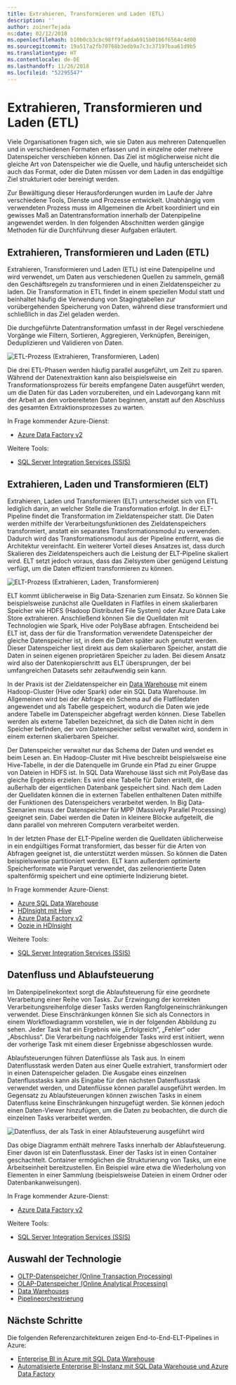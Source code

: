 ```yaml
---
title: Extrahieren, Transformieren und Laden (ETL)
description: ''
author: zoinerTejada
ms:date: 02/12/2018
ms.openlocfilehash: b10b0cb3cbc98ff9fadda6915b01b6f6564c4d00
ms.sourcegitcommit: 19a517a2fb70768b3edb9a7c3c37197baa61d9b5
ms.translationtype: HT
ms.contentlocale: de-DE
ms.lasthandoff: 11/26/2018
ms.locfileid: "52295547"
---
```

# <a name="extract-transform-and-load-etl"></a>Extrahieren, Transformieren und Laden (ETL)

Viele Organisationen fragen sich, wie sie Daten aus mehreren Datenquellen und in verschiedenen Formaten erfassen und in einzelne oder mehrere Datenspeicher verschieben können. Das Ziel ist möglicherweise nicht die gleiche Art von Datenspeicher wie die Quelle, und häufig unterscheidet sich auch das Format, oder die Daten müssen vor dem Laden in das endgültige Ziel strukturiert oder bereinigt werden.

Zur Bewältigung dieser Herausforderungen wurden im Laufe der Jahre verschiedene Tools, Dienste und Prozesse entwickelt. Unabhängig vom verwendeten Prozess muss im Allgemeinen die Arbeit koordiniert und ein gewisses Maß an Datentransformation innerhalb der Datenpipeline angewendet werden. In den folgenden Abschnitten werden gängige Methoden für die Durchführung dieser Aufgaben erläutert.

## <a name="extract-transform-and-load-etl"></a>Extrahieren, Transformieren und Laden (ETL)

Extrahieren, Transformieren und Laden (ETL) ist eine Datenpipeline und wird verwendet, um Daten aus verschiedenen Quellen zu sammeln, gemäß den Geschäftsregeln zu transformieren und in einen Zieldatenspeicher zu laden. Die Transformation in ETL findet in einem speziellen Modul statt und beinhaltet häufig die Verwendung von Stagingtabellen zur vorübergehenden Speicherung von Daten, während diese transformiert und schließlich in das Ziel geladen werden.

Die durchgeführte Datentransformation umfasst in der Regel verschiedene Vorgänge wie Filtern, Sortieren, Aggregieren, Verknüpfen, Bereinigen, Deduplizieren und Validieren von Daten.

![ETL-Prozess (Extrahieren, Transformieren, Laden)](../images/etl.png)

Die drei ETL-Phasen werden häufig parallel ausgeführt, um Zeit zu sparen. Während der Datenextraktion kann also beispielsweise ein Transformationsprozess für bereits empfangene Daten ausgeführt werden, um die Daten für das Laden vorzubereiten, und ein Ladevorgang kann mit der Arbeit an den vorbereiteten Daten beginnen, anstatt auf den Abschluss des gesamten Extraktionsprozesses zu warten.

In Frage kommender Azure-Dienst:
- [Azure Data Factory v2](https://azure.microsoft.com/services/data-factory/)

Weitere Tools:
- [SQL Server Integration Services (SSIS)](/sql/integration-services/sql-server-integration-services)

## <a name="extract-load-and-transform-elt"></a>Extrahieren, Laden und Transformieren (ELT)

Extrahieren, Laden und Transformieren (ELT) unterscheidet sich von ETL lediglich darin, an welcher Stelle die Transformation erfolgt. In der ELT-Pipeline findet die Transformation im Zieldatenspeicher statt. Die Daten werden mithilfe der Verarbeitungsfunktionen des Zieldatenspeichers transformiert, anstatt ein separates Transformationsmodul zu verwenden. Dadurch wird das Transformationsmodul aus der Pipeline entfernt, was die Architektur vereinfacht. Ein weiterer Vorteil dieses Ansatzes ist, dass durch Skalieren des Zieldatenspeichers auch die Leistung der ELT-Pipeline skaliert wird. ELT setzt jedoch voraus, dass das Zielsystem über genügend Leistung verfügt, um die Daten effizient transformieren zu können.

![ELT-Prozess (Extrahieren, Laden, Transformieren)](../images/elt.png)

ELT kommt üblicherweise in Big Data-Szenarien zum Einsatz. So können Sie beispielsweise zunächst alle Quelldaten in Flatfiles in einem skalierbaren Speicher wie HDFS (Hadoop Distributed File System) oder Azure Data Lake Store extrahieren. Anschließend können Sie die Quelldaten mit Technologien wie Spark, Hive oder PolyBase abfragen. Entscheidend bei ELT ist, dass der für die Transformation verwendete Datenspeicher der gleiche Datenspeicher ist, in dem die Daten später auch genutzt werden. Dieser Datenspeicher liest direkt aus dem skalierbaren Speicher, anstatt die Daten in seinen eigenen proprietären Speicher zu laden. Bei diesem Ansatz wird also der Datenkopierschritt aus ELT übersprungen, der bei umfangreichen Datasets sehr zeitaufwendig sein kann.

In der Praxis ist der Zieldatenspeicher ein [Data Warehouse](./data-warehousing.md) mit einem Hadoop-Cluster (Hive oder Spark) oder ein SQL Data Warehouse. Im Allgemeinen wird bei der Abfrage ein Schema auf die Flatfiledaten angewendet und als Tabelle gespeichert, wodurch die Daten wie jede andere Tabelle im Datenspeicher abgefragt werden können. Diese Tabellen werden als externe Tabellen bezeichnet, da sich die Daten nicht in dem Speicher befinden, der vom Datenspeicher selbst verwaltet wird, sondern in einem externen skalierbaren Speicher. 

Der Datenspeicher verwaltet nur das Schema der Daten und wendet es beim Lesen an. Ein Hadoop-Cluster mit Hive beschreibt beispielsweise eine Hive-Tabelle, in der die Datenquelle im Grunde ein Pfad zu einer Gruppe von Dateien in HDFS ist. In SQL Data Warehouse lässt sich mit PolyBase das gleiche Ergebnis erzielen: Es wird eine Tabelle für Daten erstellt, die außerhalb der eigentlichen Datenbank gespeichert sind. Nach dem Laden der Quelldaten können die in externen Tabellen enthaltenen Daten mithilfe der Funktionen des Datenspeichers verarbeitet werden. In Big Data-Szenarien muss der Datenspeicher für MPP (Massively Parallel Processing) geeignet sein. Dabei werden die Daten in kleinere Blöcke aufgeteilt, die dann parallel von mehreren Computern verarbeitet werden.

In der letzten Phase der ELT-Pipeline werden die Quelldaten üblicherweise in ein endgültiges Format transformiert, das besser für die Arten von Abfragen geeignet ist, die unterstützt werden müssen. So können die Daten beispielsweise partitioniert werden. ELT kann außerdem optimierte Speicherformate wie Parquet verwendet, das zeilenorientierte Daten spaltenförmig speichert und eine optimierte Indizierung bietet. 

In Frage kommender Azure-Dienst:

- [Azure SQL Data Warehouse](/azure/sql-data-warehouse/sql-data-warehouse-overview-what-is)
- [HDInsight mit Hive](/azure/hdinsight/hadoop/hdinsight-use-hive)
- [Azure Data Factory v2](https://azure.microsoft.com/services/data-factory/)
- [Oozie in HDInsight](/azure/hdinsight/hdinsight-use-oozie-linux-mac)

Weitere Tools:

- [SQL Server Integration Services (SSIS)](/sql/integration-services/sql-server-integration-services)

## <a name="data-flow-and-control-flow"></a>Datenfluss und Ablaufsteuerung

Im Datenpipelinekontext sorgt die Ablaufsteuerung für eine geordnete Verarbeitung einer Reihe von Tasks. Zur Erzwingung der korrekten Verarbeitungsreihenfolge dieser Tasks werden Rangfolgeneinschränkungen verwendet. Diese Einschränkungen können Sie sich als Connectors in einem Workflowdiagramm vorstellen, wie in der folgenden Abbildung zu sehen. Jeder Task hat ein Ergebnis wie „Erfolgreich“, „Fehler“ oder „Abschluss“. Die Verarbeitung nachfolgender Tasks wird erst initiiert, wenn der vorherige Task mit einem dieser Ergebnisse abgeschlossen wurde.

Ablaufsteuerungen führen Datenflüsse als Task aus. In einem Datenflusstask werden Daten aus einer Quelle extrahiert, transformiert oder in einen Datenspeicher geladen. Die Ausgabe eines einzelnen Datenflusstasks kann als Eingabe für den nächsten Datenflusstask verwendet werden, und Datenflüsse können parallel ausgeführt werden. Im Gegensatz zu Ablaufsteuerungen können zwischen Tasks in einem Datenfluss keine Einschränkungen hinzugefügt werden. Sie können jedoch einen Daten-Viewer hinzufügen, um die Daten zu beobachten, die durch die einzelnen Tasks verarbeitet werden.

![Datenfluss, der als Task in einer Ablaufsteuerung ausgeführt wird](../images/control-flow-data-flow.png)

Das obige Diagramm enthält mehrere Tasks innerhalb der Ablaufsteuerung. Einer davon ist ein Datenflusstask. Einer der Tasks ist in einen Container geschachtelt. Container ermöglichen die Strukturierung von Tasks, um eine Arbeitseinheit bereitzustellen. Ein Beispiel wäre etwa die Wiederholung von Elementen in einer Sammlung (beispielsweise Dateien in einem Ordner oder Datenbankanweisungen).

In Frage kommender Azure-Dienst:
- [Azure Data Factory v2](https://azure.microsoft.com/services/data-factory/)

Weitere Tools:
- [SQL Server Integration Services (SSIS)](/sql/integration-services/sql-server-integration-services)

## <a name="technology-choices"></a>Auswahl der Technologie

- [OLTP-Datenspeicher (Online Transaction Processing)](./online-transaction-processing.md#oltp-in-azure)
- [OLAP-Datenspeicher (Online Analytical Processing)](./online-analytical-processing.md#olap-in-azure)
- [Data Warehouses](./data-warehousing.md)
- [Pipelineorchestrierung](../technology-choices/pipeline-orchestration-data-movement.md)

## <a name="next-steps"></a>Nächste Schritte

Die folgenden Referenzarchitekturen zeigen End-to-End-ELT-Pipelines in Azure:

- [Enterprise BI in Azure mit SQL Data Warehouse](../../reference-architectures/data/enterprise-bi-sqldw.md)
- [Automatisierte Enterprise BI-Instanz mit SQL Data Warehouse und Azure Data Factory](../../reference-architectures/data/enterprise-bi-adf.md)